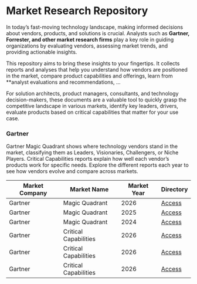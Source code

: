 # Market Research Repository

In today’s fast-moving technology landscape, making informed decisions about vendors, products, and solutions is crucial. Analysts such as **Gartner, Forrester, and other market research firms** play a key role in guiding organizations by evaluating vendors, assessing market trends, and providing actionable insights.

This repository aims to bring these insights to your fingertips. It collects reports and analyses that help you understand how vendors are positioned in the market, compare product capabilities and offerings, learn from \*\*analyst evaluations and recommendations, ...

For solution architects, product managers, consultants, and technology decision-makers, these documents are a valuable tool to quickly grasp the competitive landscape in various markets, identify key leaders, drivers, evaluate products based on critical capabilities that matter for your use case.

### Gartner

Gartner Magic Quadrant shows where technology vendors stand in the market, classifying them as Leaders, Visionaries, Challengers, or Niche Players. Critical Capabilities reports explain how well each vendor’s products work for specific needs. Explore the different reports each year to see how vendors evolve and compare across markets.

| Market Company | Market Name           | Market Year | Directory                                       |
| -------------- | --------------------- | ----------- | ----------------------------------------------- |
| Gartner        | Magic Quadrant        | 2026        | [Access](gartner/magic-quadrant/2025/readme.md) |
| Gartner        | Magic Quadrant        | 2025        | [Access](gartner/magic-quadrant/2025/)          |
| Gartner        | Magic Quadrant        | 2024        | [Access](../gartner/magic-quadrant/2025/)       |
| Gartner        | Critical Capabilities | 2026        | [Access](/gartner/critical-capabilities/2026/)  |
| Gartner        | Critical Capabilities | 2026        | [Access](/gartner/critical-capabilities/2025/)  |
| Gartner        | Critical Capabilities | 2026        | [Access](/gartner/critical-capabilities/2024/)  |
